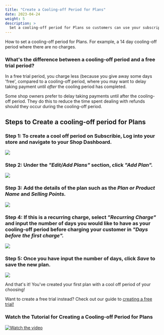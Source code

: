 ```yaml
---
title: "Create a Cooling-off Period for Plans"
date: 2023-04-24
weight: 5
description: >
  Set a cooling-off period for Plans so customers can use your subscription without being charged for a specified period of time.
---
```


How to set a cooling-off period for Plans. For example, a 14 day cooling-off period where there are no charges.


### What's the difference between a cooling-off period and a free trial period?

In a free trial period, you charge less (because you give away some days 'free',
compared to a cooling-off period, where you may want to delay taking payment until
*after* the cooling period has completed.

Some shop owners prefer to delay taking
payments until after the cooling-off period. They do this to reduce the time spent dealing with refunds
should they occur during the cooling-off period.

## Steps to Create a cooling-off period for Plans

### Step 1: To create a cool off period on Subscribie, Log into your store and navigate to your Shop Dashboard.

![](https://subscribie.co.uk/blog/content/images/size/w1000/2023/04/image-35.png)

### Step 2: Under the *"Edit/Add Plans"* section, click *"Add Plan".*

![](https://subscribie.co.uk/blog/content/images/2023/04/image-36.png)

### Step 3: Add the details of the plan such as the *Plan or Product Name* and *Selling Points.*

![](https://subscribie.co.uk/blog/content/images/size/w1000/2023/04/image-37.png)

### Step 4: If this is a recurring charge, select *"Recurring Charge"* and input the number of days you would like to have as your cooling-off period before charging your customer in *"Days before the first charge".*

![](https://subscribie.co.uk/blog/content/images/size/w1000/2023/04/image-38.png)

### Step 5: Once you have input the number of days, click *Save* to save the new plan.

![](https://subscribie.co.uk/blog/content/images/size/w1000/2023/04/image-39.png)

And that's it! You've created your first plan with a cool off period of your choosing!

Want to create a free trial instead? Check out our guide to [creating a free trial!](https://docs.subscribie.co.uk/docs/tasks/add-a-free-trial)

### Watch the Tutorial for Creating a Cooling-off Period for Plans
[![Watch the video](https://i.ytimg.com/an_webp/HO6O4jUu1kg/mqdefault_6s.webp?du=3000&sqp=CNC7gKQG&rs=AOn4CLB3qnvTz2WufbZRWbMk1aBivS25iQ)](https://youtu.be/HO6O4jUu1kg)